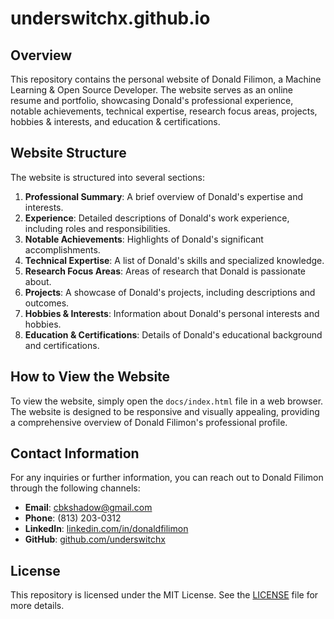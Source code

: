 # underswitchx.github.io

## Overview

This repository contains the personal website of Donald Filimon, a Machine Learning & Open Source Developer. The website serves as an online resume and portfolio, showcasing Donald's professional experience, notable achievements, technical expertise, research focus areas, projects, hobbies & interests, and education & certifications.

## Website Structure

The website is structured into several sections:

1. **Professional Summary**: A brief overview of Donald's expertise and interests.
2. **Experience**: Detailed descriptions of Donald's work experience, including roles and responsibilities.
3. **Notable Achievements**: Highlights of Donald's significant accomplishments.
4. **Technical Expertise**: A list of Donald's skills and specialized knowledge.
5. **Research Focus Areas**: Areas of research that Donald is passionate about.
6. **Projects**: A showcase of Donald's projects, including descriptions and outcomes.
7. **Hobbies & Interests**: Information about Donald's personal interests and hobbies.
8. **Education & Certifications**: Details of Donald's educational background and certifications.

## How to View the Website

To view the website, simply open the `docs/index.html` file in a web browser. The website is designed to be responsive and visually appealing, providing a comprehensive overview of Donald Filimon's professional profile.

## Contact Information

For any inquiries or further information, you can reach out to Donald Filimon through the following channels:

- **Email**: [cbkshadow@gmail.com](mailto:cbkshadow@gmail.com)
- **Phone**: (813) 203-0312
- **LinkedIn**: [linkedin.com/in/donaldfilimon](https://linkedin.com/in/donaldfilimon)
- **GitHub**: [github.com/underswitchx](https://github.com/underswitchx)

## License

This repository is licensed under the MIT License. See the [LICENSE](LICENSE) file for more details.

